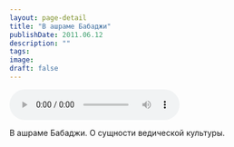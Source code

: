 ```yaml
---
layout: page-detail
title: "В ашраме Бабаджи"
publishDate: 2011.06.12
description: ""
tags:
image:
draft: false
---
```


<audio title="2011.06.12 - В ашраме Бабаджи.mp3" src="https://filer-api.advayta.org/v1.0/public/files/74481" controls=""></audio>

 В ашраме Бабаджи. О сущности ведической культуры. 

  
